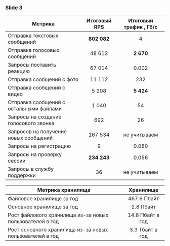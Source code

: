 ### Slide 3

| Метрика                                  | Итоговый RPS | Итоговый трафик , Гб/с |
|------------------------------------------|:------------:|:----------------------:|
| Отправка текстовых сообщений             | **802 082**  |           4            | 
| Отправка голосовых сообщений             |    48 612    |       **2 670**        | 
| Запросы поставить реакцию                |    67 014    |         0.002          | 
| Отправка  сообщений с фото               |    11 112    |          232           | 
| Отправка  сообщений с видео              |    5 208     |       **5 424**        | 
| Отправка  сообщений с остальными файлами |    1 040     |           54           | 
| Запросы на создание голосового звонка    |     692      |           26           | 
| Запросов на получение новых сообщений    |   167 534    |      не учитываем      | 
| Запросы на регистрацию                   |      9       |         0.080          |
| Запросы на проверку сессии               | **234 243**  |         0.056          |
| Запросы в службу поддержки               |      36      |      не учитываем      |


| Метрика хранилища                                        |    Хранилище     |
|----------------------------------------------------------|:----------------:|
| Файловое хранилище за год                                |   467.6 Пбайт    |
| Основное хранилище за год                                |    2.8 Пбайт     |
| Рост файлового хранилища из-за новых пользователей в год | 14.8 Пбайт в год |
| Рост основного хранилища из-за новых пользователей в год | 3.3 Тбайт в год  |